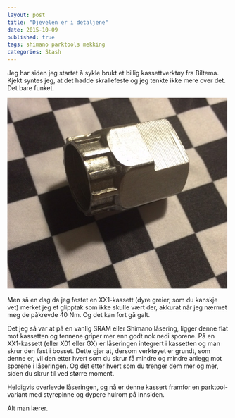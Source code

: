 ```yaml
---
layout: post
title: "Djevelen er i detaljene"
date: 2015-10-09
published: true
tags: shimano parktools mekking
categories: Stash
---
```


Jeg har siden jeg startet å sykle brukt et billig kassettverktøy fra Biltema. Kjekt syntes jeg, at det hadde skrallefeste og jeg tenkte ikke mere over det. Det bare  funket. 

<img src="/assets/kasset1.jpg" alt="Biltema" />

Men så en dag da jeg festet en XX1-kassett (dyre greier, som du kanskje vet) merket jeg et glipptak som ikke skulle vært der, akkurat når jeg nærmet meg de påkrevde 40 Nm. Og det kan fort gå galt. 

Det jeg så var at på en vanlig SRAM eller Shimano låsering, ligger denne flat mot kassetten og tennene griper mer enn godt nok nedi sporene. På en XX1-kassett (eller X01 eller GX) er låseringen integrert i kassetten og man skrur den fast i bosset. Dette gjør at, dersom verktøyet er grundt, som denne er, vil den etter hvert som du skrur få mindre og mindre anlegg mot sporene i låseringen. Og det etter hvert som du trenger dem mer og mer, siden du skrur til ved større moment. 

Heldigvis overlevde låseringen, og nå er denne kassert framfor en parktool-variant med styrepinne og dypere hulrom på innsiden. 

Alt man lærer.
